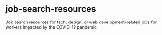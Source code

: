 # job-search-resources
Job search resources for tech, design, or web development-related jobs for workers impacted by the COVID-19 pandemic

